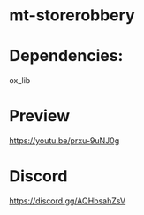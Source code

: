 # mt-storerobbery

# Dependencies:
ox_lib

# Preview
https://youtu.be/prxu-9uNJ0g

# Discord
https://discord.gg/AQHbsahZsV 


